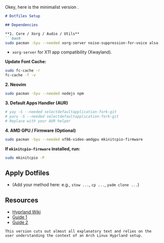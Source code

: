 Okey, here is the minimalist version .

```markdown
# Dotfiles Setup

## Dependencies

**1. Core / Xorg / Audio / Utils**
```bash
sudo pacman -Syu --needed xorg-server noise-suppression-for-voice alsa-firmware python-pynvim topgrade ttf-symbola ttf-dejavu noto-fonts-emoji ttf-jetbrains-mono-nerd ttf-cascadia-code-nerd
```
*   `xorg-server` for X11 app compatibility (Xwayland).

**Update Font Cache:**
```bash
sudo fc-cache -r
fc-cache -f -v
```

**2. Neovim**
```bash
sudo pacman -Syu --needed nodejs npm
```

**3. Default Apps Handler (AUR)**
```bash
# yay -S --needed selectdefaultapplication-fork-git
# paru -S --needed selectdefaultapplication-fork-git
# Replace with your AUR helper
```

**4. AMD GPU / Firmware (Optional)**
```bash
sudo pacman -Syu --needed xf86-video-amdgpu mkinitcpio-firmware
```
**If `mkinitcpio-firmware` installed, run:**
```bash
sudo mkinitcpio -P
```

## Apply Dotfiles

*   (Add your method here: e.g., `stow ...`, `cp ...`, `yadm clone ...`)

## Resources

*   [Hyprland Wiki](https://wiki.hyprland.org/)
*   [Guide 1](https://rlw.pages.dev/)
*   [Guide 2](https://dotfiles-docs.vercel.app/)
```
This version cuts out almost all explanatory text and relies on the user understanding the context of an Arch Linux Hyprland setup.
